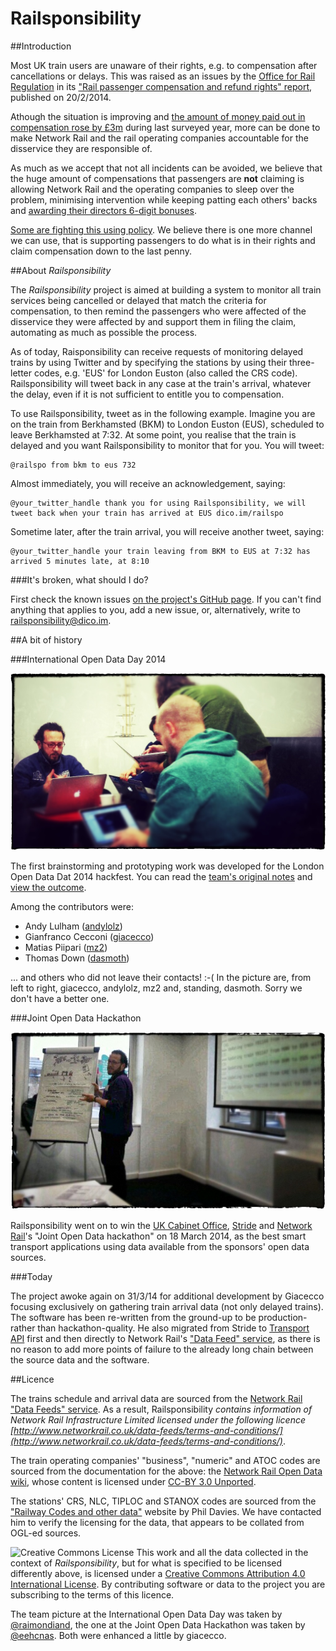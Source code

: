Railsponsibility
================

##Introduction

Most UK train users are unaware of their rights, e.g. to compensation after cancellations or delays. This was raised as an issues by the [Office for Rail Regulation](http://orr.gov.uk) in its ["Rail passenger compensation and refund rights" report](http://orr.gov.uk/publications/reports/rail-passenger-compensation-and-refund-rights), published on 20/2/2014.

Athough the situation is improving and [the amount of money paid out in compensation rose by £3m](http://www.bbc.co.uk/news/business-26275394) during last surveyed year, more can be done to make Network Rail and the rail operating companies accountable for the disservice they are responsible of. 

As much as we accept that not all incidents can be avoided, we believe that the huge amount of compensations that passengers are **not** claiming is allowing Network Rail and the operating companies to sleep over the problem, minimising intervention while keeping patting each others' backs and [awarding their directors 6-digit bonuses](http://www.bbc.co.uk/news/business-23367781).

[Some are fighting this using policy](http://www.thetimes.co.uk/tto/business/industries/transport/article3986840.ece). We believe there is one more channel we can use, that is supporting passengers to do what is in their rights and claim compensation down to the last penny.

##About *Railsponsibility*

The *Railsponsibility* project is aimed at building a system to monitor all train services being cancelled or delayed that match the criteria for compensation, to then remind the passengers who were affected of the disservice they were affected by and support them in filing the claim, automating as much as possible the process.

As of today, Raisponsibility can receive requests of monitoring delayed trains by using Twitter and by specifying the stations by using their three-letter codes, e.g. 'EUS' for London Euston (also called the CRS code). Railsponsibility will tweet back in any case at the train's arrival, whatever the delay, even if it is not sufficient to entitle you to compensation.

To use Railsponsibility, tweet as in the following example. Imagine you are on the train from Berkhamsted (BKM) to London Euston (EUS), scheduled to leave Berkhamsted at 7:32. At some point, you realise that the train is delayed and you want Railsponsibility to monitor that for you. You will tweet: 
    
    @railspo from bkm to eus 732

Almost immediately, you will receive an acknowledgement, saying:

	@your_twitter_handle thank you for using Railsponsibility, we will tweet back when your train has arrived at EUS dico.im/railspo

Sometime later, after the train arrival, you will receive another tweet, saying:

	@your_twitter_handle your train leaving from BKM to EUS at 7:32 has arrived 5 minutes late, at 8:10

###It's broken, what should I do?

First check the known issues [on the project's GitHub page](https://github.com/Digital-Contraptions-Imaginarium/railsponsibility/issues?state=open). If you can't find anything that applies to you, add a new issue, or, alternatively, write to railsponsibility@dico.im. 

##A bit of history

###International Open Data Day 2014

![Team photo by @raimondiand](images/raimondiand_photo.jpg)

The first brainstorming and prototyping work was developed for the London Open Data Dat 2014 hackfest. You can read the [team's original notes](https://docs.google.com/document/d/1frKRTsy6c4qe-JpwDcY0vNHjUoS9ebc_eZT5LfzJDmM/edit?usp=sharing) and [view the outcome](International-Open-Data-Day-2014/).

Among the contributors were:

- Andy Lulham ([andylolz](https://github.com/andylolz))
- Gianfranco Cecconi ([giacecco](https://github.com/giacecco))
- Matias Piipari ([mz2](https://github.com/mz2))
- Thomas Down ([dasmoth](https://github.com/dasmoth))

... and others who did not leave their contacts! :-( In the picture are, from left to right, giacecco, andylolz, mz2 and, standing, dasmoth. Sorry we don't have a better one.

###Joint Open Data Hackathon

![Team photo](images/joint_open_data_hackathon.jpg)

Railsponsibility went on to win the [UK Cabinet Office](https://www.gov.uk/government/organisations/cabinet-office), [Stride](http://www.stride-project.com/) and [Network Rail](http://www.networkrail.co.uk/)'s "Joint Open Data hackathon" on 18 March 2014, as the best smart transport applications using data available from the sponsors' open data sources.

###Today

The project awoke again on 31/3/14 for additional development by Giacecco focusing exclusively on gathering train arrival data (not only delayed trains). The software has been re-written from the ground-up to be production- rather than hackathon-quality. He also migrated from Stride to [Transport API](http://transportapi.com/) first and then directly to Network Rail's ["Data Feed" service](https://datafeeds.networkrail.co.uk/ntrod/login), as there is no reason to add more points of failure to the already long chain between the source data and the software. 

##Licence

The trains schedule and arrival data are sourced from the [Network Rail "Data Feeds" service](https://datafeeds.networkrail.co.uk). As a result, Railsponsibility _contains information of Network Rail Infrastructure Limited licensed under the following licence [http://www.networkrail.co.uk/data-feeds/terms-and-conditions/](http://www.networkrail.co.uk/data-feeds/terms-and-conditions/)_.

The train operating companies' "business", "numeric" and ATOC codes are sourced from the documentation for the above: the [Network Rail Open Data wiki](http://nrodwiki.rockshore.net/index.php/Main_Page), whose content is licensed under [CC-BY 3.0 Unported](http://creativecommons.org/licenses/by-sa/3.0/).

The stations' CRS, NLC, TIPLOC and STANOX codes are sourced from the ["Railway Codes and other data"](http://www.railwaycodes.org.uk/) website by Phil Davies. We have contacted him to verify the licensing for the data, that appears to be collated from OGL-ed sources. 

![Creative Commons License](http://i.creativecommons.org/l/by/4.0/88x31.png "Creative Commons License") This work and all the data collected in the context of *Railsponsibility*, but for what is specified to be licensed differently above, is licensed under a [Creative Commons Attribution 4.0 International License](http://creativecommons.org/licenses/by/4.0/). By contributing software or data to the project you are subscribing to the terms of this licence.

The team picture at the International Open Data Day was taken by [@raimondiand](https://twitter.com/raimondiand/status/437232231367843840), the one at the Joint Open Data Hackathon was taken by [@eehcnas](https://twitter.com/eehcnas/status/445972723614117888). Both were enhanced a little by giacecco. 
